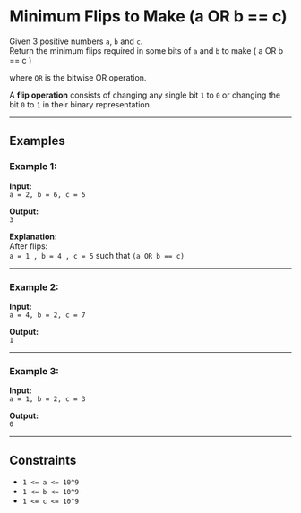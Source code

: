 # Minimum Flips to Make (a OR b == c)

Given 3 positive numbers `a`, `b` and `c`.  
Return the minimum flips required in some bits of `a` and `b` to make   ( a OR b == c )


where `OR` is the bitwise OR operation.  

A **flip operation** consists of changing any single bit `1` to `0` or changing the bit `0` to `1` in their binary representation.

---

## Examples

### Example 1:

**Input:**  
`a = 2, b = 6, c = 5`  

**Output:**  
`3`  

**Explanation:**  
After flips:  
`a = 1 , b = 4 , c = 5` such that `(a OR b == c)`

---

### Example 2:

**Input:**  
`a = 4, b = 2, c = 7`  

**Output:**  
`1`  

---

### Example 3:

**Input:**  
`a = 1, b = 2, c = 3`  

**Output:**  
`0`  

---

## Constraints

* `1 <= a <= 10^9`  
* `1 <= b <= 10^9`  
* `1 <= c <= 10^9`  
